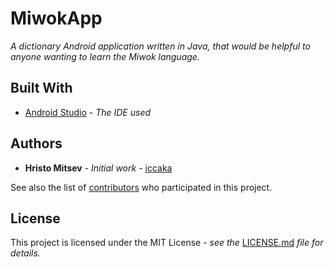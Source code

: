# MiwokApp

*A dictionary Android application written in Java, that would be helpful to anyone wanting to learn the Miwok language.*

## Built With

* [Android Studio](https://developer.android.com/studio/) - *The IDE used*

## Authors

* **Hristo Mitsev** - *Initial work* - [iccaka](https://github.com/iccaka)

See also the list of [contributors](https://github.com/iccaka/MiwokApp/graphs/contributors) who participated in this project.

## License

This project is licensed under the MIT License - *see the* [LICENSE.md](https://github.com/iccaka/MiwokApp/blob/master/LICENSE) *file for details.*
